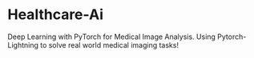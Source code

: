 # Healthcare-Ai
Deep Learning with PyTorch for Medical Image Analysis. Using Pytorch-Lightning to solve real world medical imaging tasks!
